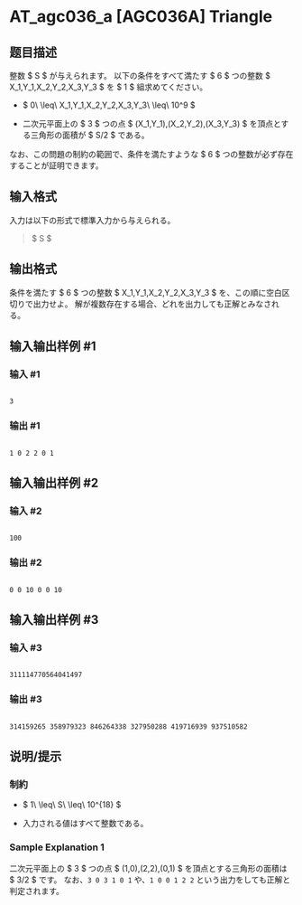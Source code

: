 # AT_agc036_a [AGC036A] Triangle

## 题目描述

[problemUrl]: https://atcoder.jp/contests/agc036/tasks/agc036_a

整数 $ S $ が与えられます。 以下の条件をすべて満たす $ 6 $ つの整数 $ X_1,Y_1,X_2,Y_2,X_3,Y_3 $ を $ 1 $ 組求めてください。

- $ 0\ \leq\ X_1,Y_1,X_2,Y_2,X_3,Y_3\ \leq\ 10^9 $
- 二次元平面上の $ 3 $ つの点 $ (X_1,Y_1),(X_2,Y_2),(X_3,Y_3) $ を頂点とする三角形の面積が $ S/2 $ である。

なお、この問題の制約の範囲で、条件を満たすような $ 6 $ つの整数が必ず存在することが証明できます。

## 输入格式

入力は以下の形式で標準入力から与えられる。

> $ S $

## 输出格式

条件を満たす $ 6 $ つの整数 $ X_1,Y_1,X_2,Y_2,X_3,Y_3 $ を、この順に空白区切りで出力せよ。 解が複数存在する場合、どれを出力しても正解とみなされる。

## 输入输出样例 #1

### 输入 #1

```
3
```

### 输出 #1

```
1 0 2 2 0 1
```

## 输入输出样例 #2

### 输入 #2

```
100
```

### 输出 #2

```
0 0 10 0 0 10
```

## 输入输出样例 #3

### 输入 #3

```
311114770564041497
```

### 输出 #3

```
314159265 358979323 846264338 327950288 419716939 937510582
```

## 说明/提示

### 制約

- $ 1\ \leq\ S\ \leq\ 10^{18} $
- 入力される値はすべて整数である。

### Sample Explanation 1

二次元平面上の $ 3 $ つの点 $ (1,0),(2,2),(0,1) $ を頂点とする三角形の面積は $ 3/2 $ です。 なお、`3 0 3 1 0 1` や、`1 0 0 1 2 2` という出力をしても正解と判定されます。